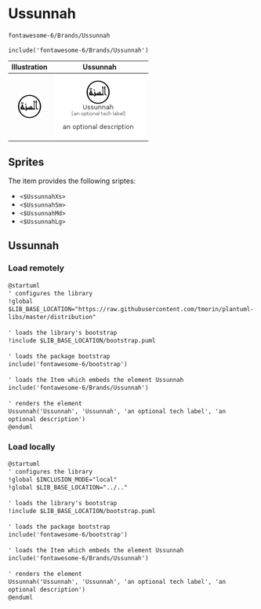 # Ussunnah


```text
fontawesome-6/Brands/Ussunnah
```

```text
include('fontawesome-6/Brands/Ussunnah')
```



| Illustration | Ussunnah |
| :---: | :---: |
| ![illustration for Illustration](../../fontawesome-6/Brands/Ussunnah.png) | ![illustration for Ussunnah](../../fontawesome-6/Brands/Ussunnah.Local.png) |



## Sprites
The item provides the following sriptes:

- `<$UssunnahXs>`
- `<$UssunnahSm>`
- `<$UssunnahMd>`
- `<$UssunnahLg>`





## Ussunnah

### Load remotely
```plantuml
@startuml
' configures the library
!global $LIB_BASE_LOCATION="https://raw.githubusercontent.com/tmorin/plantuml-libs/master/distribution"

' loads the library's bootstrap
!include $LIB_BASE_LOCATION/bootstrap.puml

' loads the package bootstrap
include('fontawesome-6/bootstrap')

' loads the Item which embeds the element Ussunnah
include('fontawesome-6/Brands/Ussunnah')

' renders the element
Ussunnah('Ussunnah', 'Ussunnah', 'an optional tech label', 'an optional description')
@enduml
```

### Load locally
```plantuml
@startuml
' configures the library
!global $INCLUSION_MODE="local"
!global $LIB_BASE_LOCATION="../.."

' loads the library's bootstrap
!include $LIB_BASE_LOCATION/bootstrap.puml

' loads the package bootstrap
include('fontawesome-6/bootstrap')

' loads the Item which embeds the element Ussunnah
include('fontawesome-6/Brands/Ussunnah')

' renders the element
Ussunnah('Ussunnah', 'Ussunnah', 'an optional tech label', 'an optional description')
@enduml
```

